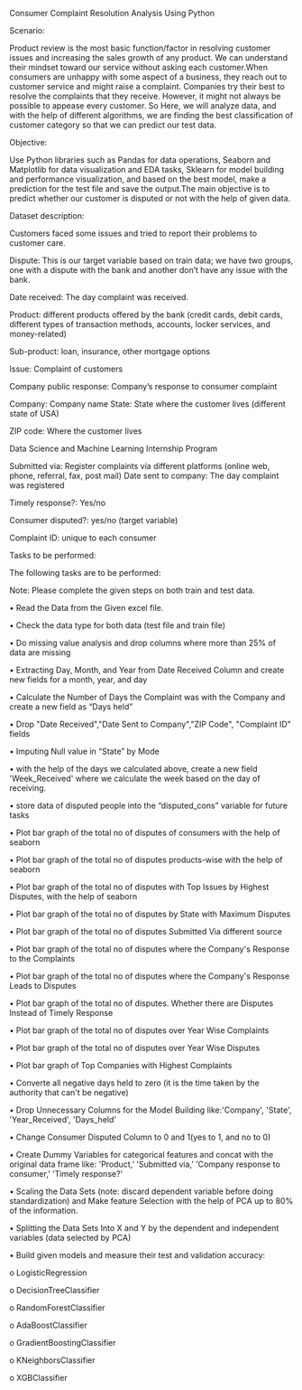 Consumer Complaint Resolution Analysis Using Python


Scenario:

Product review is the most basic function/factor in resolving customer issues and increasing the sales growth of any product. We can understand their mindset toward our service without asking each customer.When consumers are unhappy with some aspect of a business, they reach out to customer service and might raise a complaint. Companies try their best to resolve the complaints that they receive. However, it might not always be possible to appease every customer. So Here, we will analyze data, and with the help of different algorithms, we are finding the best classification of customer category so that we can predict our test data.


Objective:

Use Python libraries such as Pandas for data operations, Seaborn and Matplotlib for data visualization and EDA tasks, Sklearn for model building and performance visualization, and based on the best model, make a prediction for the test file and save the output.The main objective is to predict whether our customer is disputed or not with the help of given data.


Dataset description:

Customers faced some issues and tried to report their problems to customer care.

Dispute:
This is our target variable based on train data; we have two groups, one with a dispute with the bank and another don’t have any issue with the bank.

Date received:
The day complaint was received.

Product: different products offered by the bank (credit cards, debit cards, different types of transaction methods, accounts, locker services, and money-related)

Sub-product: loan, insurance, other mortgage options

Issue: Complaint of customers

Company public response: Company’s response to consumer complaint

Company: Company name
State: State where the customer lives (different state of USA)

ZIP code: Where the customer lives

Data Science and Machine Learning Internship Program

Submitted via: Register complaints via different platforms (online web, phone, referral, fax, post
mail)
Date sent to company: The day complaint was registered

Timely response?: Yes/no

Consumer disputed?: yes/no (target variable)

Complaint ID: unique to each consumer

Tasks to be performed:

The following tasks are to be performed:

Note: Please complete the given steps on both train and test data.

• Read the Data from the Given excel file.

• Check the data type for both data (test file and train file)

• Do missing value analysis and drop columns where more than 25% of data are missing

• Extracting Day, Month, and Year from Date Received Column and create new fields for a month, year, and day

• Calculate the Number of Days the Complaint was with the Company and create a new field as “Days held”

• Drop "Date Received","Date Sent to Company","ZIP Code", "Complaint ID" fields

• Imputing Null value in “State” by Mode

• with the help of the days we calculated above, create a new field 'Week_Received' where we calculate the week based on the day of receiving.

• store data of disputed people into the “disputed_cons” variable for future tasks

• Plot bar graph of the total no of disputes of consumers with the help of seaborn

• Plot bar graph of the total no of disputes products-wise with the help of seaborn

• Plot bar graph of the total no of disputes with Top Issues by Highest Disputes, with the help of seaborn

• Plot bar graph of the total no of disputes by State with Maximum Disputes

• Plot bar graph of the total no of disputes Submitted Via different source

• Plot bar graph of the total no of disputes where the Company's Response to the Complaints

• Plot bar graph of the total no of disputes where the Company's Response Leads to Disputes

• Plot bar graph of the total no of disputes. Whether there are Disputes Instead of Timely Response

• Plot bar graph of the total no of disputes over Year Wise Complaints

• Plot bar graph of the total no of disputes over Year Wise Disputes

• Plot bar graph of Top Companies with Highest Complaints

• Converte all negative days held to zero (it is the time taken by the authority that can't be negative)

• Drop Unnecessary Columns for the Model Building
like:'Company', 'State', 'Year_Received', 'Days_held'

• Change Consumer Disputed Column to 0 and 1(yes to 1, and no to 0)

• Create Dummy Variables for categorical features and concat with the original data frame
like: 'Product,’ 'Submitted via,’ 'Company response to consumer,’ 'Timely response?'

• Scaling the Data Sets (note: discard dependent variable before doing standardization)
and Make feature Selection with the help of PCA up to 80% of the information.

• Splitting the Data Sets Into X and Y by the dependent and independent variables (data
selected by PCA)

• Build given models and measure their test and validation accuracy:

o LogisticRegression

o DecisionTreeClassifier

o RandomForestClassifier

o AdaBoostClassifier

o GradientBoostingClassifier

o KNeighborsClassifier

o XGBClassifier

